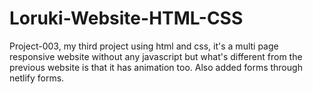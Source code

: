 # Loruki-Website-HTML-CSS
Project-003, my third project using html and css, it's a multi page responsive website without any javascript but what's different from the previous website is that it has animation too.
Also added forms through netlify forms.
